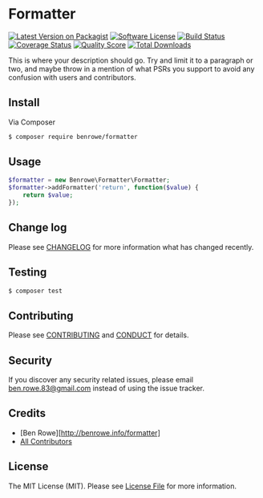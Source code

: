 # Formatter

[![Latest Version on Packagist][ico-version]][link-packagist]
[![Software License][ico-license]](LICENSE.md)
[![Build Status](https://travis-ci.org/benrowe/formatter.svg?branch=master)](https://travis-ci.org/benrowe/formatter)
[![Coverage Status][ico-scrutinizer]][link-scrutinizer]
[![Quality Score][ico-code-quality]][link-code-quality]
[![Total Downloads][ico-downloads]][link-downloads]


This is where your description should go. Try and limit it to a paragraph or two, and maybe throw in a mention of what
PSRs you support to avoid any confusion with users and contributors.

## Install

Via Composer

``` bash
$ composer require benrowe/formatter
```

## Usage

``` php
$formatter = new Benrowe\Formatter\Formatter;
$formatter->addFormatter('return', function($value) {
    return $value;
});
```

## Change log

Please see [CHANGELOG](CHANGELOG.md) for more information what has changed recently.

## Testing

``` bash
$ composer test
```

## Contributing

Please see [CONTRIBUTING](CONTRIBUTING.md) and [CONDUCT](CONDUCT.md) for details.

## Security

If you discover any security related issues, please email ben.rowe.83@gmail.com instead of using the issue tracker.

## Credits

- [Ben Rowe][http://benrowe.info/formatter]
- [All Contributors][link-contributors]

## License

The MIT License (MIT). Please see [License File](LICENSE.md) for more information.

[ico-version]: https://img.shields.io/packagist/v/benrowe/formatter.svg?style=flat-square
[ico-license]: https://img.shields.io/badge/license-MIT-brightgreen.svg?style=flat-square
[ico-travis]: https://img.shields.io/travis/benrowe/formatter/master.svg?style=flat-square
[ico-scrutinizer]: https://img.shields.io/scrutinizer/coverage/g/benrowe/formatter.svg?style=flat-square
[ico-code-quality]: https://img.shields.io/scrutinizer/g/benrowe/formatter.svg?style=flat-square
[ico-downloads]: https://img.shields.io/packagist/dt/benrowe/formatter.svg?style=flat-square

[link-packagist]: https://packagist.org/packages/benrowe/formatter
[link-travis]: https://travis-ci.org/benrowe/formatter
[link-scrutinizer]: https://scrutinizer-ci.com/g/benrowe/formatter/code-structure
[link-code-quality]: https://scrutinizer-ci.com/g/benrowe/formatter
[link-downloads]: https://packagist.org/packages/benrowe/formatter
[link-author]: https://github.com/:author_username
[link-contributors]: ../../contributors
